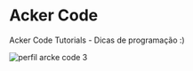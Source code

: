 # Acker Code

Acker Code Tutorials - Dicas de programação :)

![perfil arcke code 3](https://user-images.githubusercontent.com/48387196/112059528-b4a4df00-8b3a-11eb-918c-9480d371da96.png)

